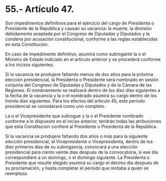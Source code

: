 # 55.- Artículo 47.

Son impedimentos definitivos para el ejercicio del cargo de Presidenta o Presidente de la República y causan su vacancia: la muerte, la dimisión debidamente aceptada por el Congreso de Diputadas y Diputados y la condena por acusación constitucional, conforme a las reglas establecidas en esta Constitución.&#x20;

En caso de impedimento definitivo, asumirá como subrogante la o el Ministro de Estado indicado en el artículo anterior y se procederá conforme a los incisos siguientes.&#x20;

Si la vacancia se produjere faltando menos de dos años para la próxima elección presidencial, la Presidenta o Presidente será nombrado en sesión conjunta del Congreso de Diputadas y Diputados y de la Cámara de las Regiones. El nombramiento se realizará dentro de los diez días siguientes a la fecha de la vacancia y la o el nombrado asumirá su cargo dentro de los treinta días siguientes. Para los efectos del artículo 45, este período presidencial se considerará como uno completo.&#x20;

La o el Vicepresidente que subrogue y la o el Presidente nombrado conforme a lo dispuesto en el inciso anterior, tendrán todas las atribuciones que esta Constitución confiere al Presidente o Presidenta de la República.&#x20;

Si la vacancia se produjere faltando dos años o más para la siguiente elección presidencial, el Vicepresidente o Vicepresidenta, dentro de los diez primeros días de su subrogancia, convocará a una elección presidencial para ciento veinte días después de la convocatoria, si ese día correspondiere a un domingo, o el domingo siguiente. La Presidenta o Presidente que resulte elegido asumirá su cargo el décimo día después de su proclamación, y hasta completar el período que restaba a quien se reemplaza.

